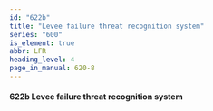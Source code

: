 ```yaml
---
id: "622b"
title: "Levee failure threat recognition system"
series: "600"
is_element: true
abbr: LFR
heading_level: 4
page_in_manual: 620-8
---
```


#### 622b Levee failure threat recognition system